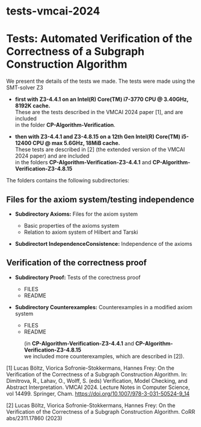 # tests-vmcai-2024

Tests: Automated Verification of the Correctness of a Subgraph Construction Algorithm
======================================================================================

We present the details of the tests we made. 
The tests were made using the SMT-solver Z3
- <b>first with Z3-4.4.1 on an Intel(R) Core(TM) i7-3770 CPU @ 3.40GHz, 8192K cache.</b> <br>
  These are the tests described in the VMCAI 2024 paper [1], and are included <br>
  in the folder <b>CP-Algorithm-Verification</b>.  <p>
- <b>then with Z3-4.4.1 and Z3-4.8.15 on a 12th Gen Intel(R) Core(TM) i5-12400 CPU @ max 5.6GHz, 18MiB cache.</b> <br>
  These tests are described in [2] (the extended version of the VMCAI 2024 paper) and are 
  included <br>
  in the folders <b>CP-Algorithm-Verification-Z3-4.4.1</b> and <b>CP-Algorithm-Verification-Z3-4.8.15</b>  

The folders contains the following subdirectories: 

Files for the axiom system/testing independence
------------------------------------------------
- <b>Subdirectory Axioms:</b> Files for the axiom system
   - Basic properties of the axioms system
   - Relation to axiom system of Hilbert and Tarski

- <b>Subdirectort IndependenceConsistence:</b> Independence of the axioms

Verification of the correctness proof
-------------------------------------
- <b> Subdirectory Proof:</b> Tests of the corectness proof
   - FILES
   - README

- <b> Subdirectory Counterexamples:</b> Counterexamples in a modified axiom system
   - FILES
   - README <p>
  (in <b>CP-Algorithm-Verification-Z3-4.4.1</b> and <b>CP-Algorithm-Verification-Z3-4.8.15</b> <br>
   we included more counterexamples, which are described in [2]).


[1] Lucas Böltz, Viorica Sofronie-Stokkermans, Hannes Frey:
    On the Verification of the Correctness of a Subgraph Construction Algorithm. 
    In: Dimitrova, R., Lahav, O., Wolff, S. (eds) 
    Verification, Model Checking, and Abstract Interpretation. VMCAI 2024. 
    Lecture Notes in Computer Science, vol 14499. Springer, Cham. 
    https://doi.org/10.1007/978-3-031-50524-9_14
    
[2] Lucas Böltz, Viorica Sofronie-Stokkermans, Hannes Frey:
    On the Verification of the Correctness of a Subgraph Construction Algorithm. 
    CoRR abs/2311.17860 (2023)
